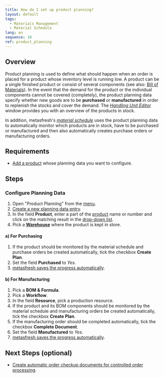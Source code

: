 ```yaml
---
title: How do I set up product planning?
layout: default
tags:
  - Materials Management
  - Material Schedule
lang: en
sequence: 10
ref: product_planning
---
```


## Overview
Product planning is used to define what should happen when an order is placed for a product whose inventory level is running low. A product can be a single finished product or consist of several components (see also: [Bill of Materials](Create_BOM)). In the event that the demand for the product or the individual components cannot be covered (completely), the product planning data specify whether new goods are to be **purchased** or **manufactured** in order to replenish the stocks and cover the demand. The [*Handling Unit Editor*](Menu) window provides you with an overview of the products in stock.

In addition, metasfresh's [*material schedule*](Material_schedule_basics) uses the product planning data to automatically monitor which products are in stock, have to be purchased or manufactured and then also automatically creates purchase orders or manufacturing orders.

## Requirements
- [Add a product](NewProduct) whose planning data you want to configure.

## Steps

### Configure Planning Data
1. Open "Product Planning" from the [menu](Menu).
1. [Create a new planning data entry](New_Record_Window).
1. In the field **Product**, enter a part of the [product](NewProduct) name or number and click on the matching result in the <a href="Keyboard_shortcuts_reference#dropdown" title="Dynamic Search Box (Autocompletion)">drop-down list</a>.
1. Pick a [**Warehouse**](Add_new_warehouse) where the product is kept in store.

#### a) For Purchasing
1. If the product should be monitored by the material schedule and purchase orders be created automatically, tick the checkbox **Create Plan**.
1. Set the field **Purchased** to *Yes*.
1. [metasfresh saves the progress automatically](Saveindicator).

#### b) For Manufacturing
1. Pick a **BOM & Formula**.
1. Pick a **Workflow**.
1. In the field **Resource**, pick a production resource.
1. If the product and its BOM components should be monitored by the material schedule and manufacturing orders be created automatically, tick the checkbox **Create Plan**.
1. If the manufacturing order should be completed automatically, tick the checkbox **Complete Document**.
1. Set the field **Manufactured** to *Yes*.
1. [metasfresh saves the progress automatically](Saveindicator).

## Next Steps (optional)
- [Create automatic order checkup documents for controlled order processing](Automatic_order_checkup).
